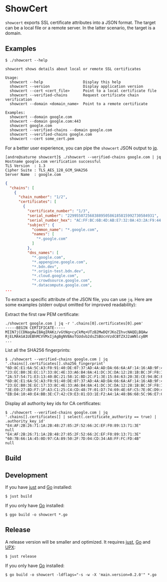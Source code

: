 # ShowCert

`showcert` exports SSL certificate attributes into a JSON format.
The target can be a local file or a remote server. In the latter scenario, 
the target is a domain.

## Examples

```
$ ./showcert --help

showcert shows details about local or remote SSL certificates

Usage:
  showcert --help                  Display this help
  showcert --version               Display application version
  showcert --cert <cert_file>      Point to a local certificate file
  showcert --verified-chains       Request certificate chain verification
  showcert --domain <domain_name>  Point to a remote certificate

Examples:
  showcert --domain google.com
  showcert --domain google.com:443
  showcert google.com
  showcert --verified-chains --domain google.com 
  showcert --verified-chains google.com
  showcert --cert some_cert.pem
```

For a better user experience, you can pipe the `showcert` JSON output to [jq](https://stedolan.github.io/jq/).

```
[andre@saturne showcert]$ ./showcert --verified-chains google.com | jq
Hostname google.com verification successful
TLS Version  : 1.3
Cipher Suite : TLS_AES_128_GCM_SHA256
Server Name  : google.com
```
```json
{
  "chains": [
    {
      "chain_number": "1/2",
      "certificates": [
        {
          "certificate_number": "1/3",
          "serial_number": "229955072568388950586185815992730584931",
          "serial_number_hex": "AC:FF:BC:6B:4D:AB:E7:32:0A:43:2A:F9:44:F3:07:63",
          "subject": {
            "common_name": "*.google.com",
            "names": [
              "*.google.com"
            ]
          },
          "dns_names": [
            "*.google.com",
            "*.appengine.google.com",
            "*.bdn.dev",
            "*.origin-test.bdn.dev",
            "*.cloud.google.com",
            "*.crowdsource.google.com",
            "*.datacompute.google.com",
...
```
To extract a specific attribute of the JSON file, you can use `jq`. Here are some examples
(stderr output omitted for improved readability):

Extract the first raw PEM certificate:

```
./showcert google.com | jq -r '.chains[0].certificates[0].pem'
-----BEGIN CERTIFICATE-----
MIIN7jCCDNagAwIBAgIRAKz/vGtNq+cyCkMq+UTzB2MwDQYJKoZIhvcNAQELBQAw
RjELMAkGA1UEBhMCVVMxIjAgBgNVBAoTGUdvb2dsZSBUcnVzdCBTZXJ2aWNlcyBM
...
```

List all the SHA256 fingerprints:

```
$ ./showcert --verified-chains google.com | jq '.chains[].certificates[].sha256_fingerprint'
"6D:8C:E1:6A:5C:A3:F0:91:40:DE:07:37:AD:4A:AD:DA:66:6A:AF:14:16:AB:9F:4E:7E:E8:40:8B:E9:1B:7B:F3"
"23:EC:B0:3E:EC:17:33:8C:4E:33:A6:B4:8A:41:DC:3C:DA:12:28:1B:BC:3F:F8:13:C0:58:9D:6C:C2:38:75:22"
"2A:57:54:71:E3:13:40:BC:21:58:1C:BD:2C:F1:3E:15:84:63:20:3E:CE:94:BC:F9:D3:CC:19:6B:F0:9A:54:72"
"6D:8C:E1:6A:5C:A3:F0:91:40:DE:07:37:AD:4A:AD:DA:66:6A:AF:14:16:AB:9F:4E:7E:E8:40:8B:E9:1B:7B:F3"
"23:EC:B0:3E:EC:17:33:8C:4E:33:A6:B4:8A:41:DC:3C:DA:12:28:1B:BC:3F:F8:13:C0:58:9D:6C:C2:38:75:22"
"3E:E0:27:8D:F7:1F:A3:C1:25:C4:CD:48:7F:01:D7:74:69:4E:6F:C5:7E:0C:D9:4C:24:EF:D7:69:13:39:18:E5"
"EB:D4:10:40:E4:BB:3E:C7:42:C9:E3:81:D3:1E:F2:A4:1A:48:B6:68:5C:96:E7:CE:F3:C1:DF:6C:D4:33:1C:99"
```

Display all authority key ids for CA certificates:

```
$ ./showcert --verified-chains google.com | jq '.chains[].certificates[] | select(.certificate_authority == true) | .authority_key_id'
"E4:AF:2B:26:71:1A:2B:48:27:85:2F:52:66:2C:EF:F0:89:13:71:3E"
null
"E4:AF:2B:26:71:1A:2B:48:27:85:2F:52:66:2C:EF:F0:89:13:71:3E"
"60:7B:66:1A:45:0D:97:CA:89:50:2F:7D:04:CD:34:A8:FF:FC:FD:4B"
null
```

## Build

## Development

If you have [just](https://github.com/casey/just) and [Go](https://go.dev/) installed:
```
$ just build
```

If you only have [Go](https://go.dev/) installed:

```
$ ggo build -o showcert *.go
```

## Release

A release version will be smaller and optimized.
It requires [just](https://github.com/casey/just), [Go](https://go.dev/) and [UPX](https://upx.github.io/):

```
$ just release
```

If you only have [Go](https://go.dev/) installed:

```
$ go build -o showcert -ldflags="-s -w -X 'main.version=0.2.0'" *.go
```
